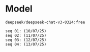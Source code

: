 # Model

    deepseek/deepseek-chat-v3-0324:free

    seq 01: (10/07/25)
    seq 02: (11/07/25)
    seq 03: (12/07/25)
    seq 04: (13/07/25)
